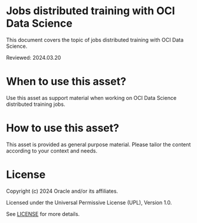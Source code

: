 # Jobs distributed training with OCI Data Science
 
This document covers the topic of jobs distributed training with OCI Data Science.

Reviewed: 2024.03.20
 

# When to use this asset?

Use this asset as support material when working on OCI Data Science distributed training jobs.


# How to use this asset?

This asset is provided as general purpose material. Please tailor the content according to your context and needs.


# License
 
Copyright (c) 2024 Oracle and/or its affiliates.
 
Licensed under the Universal Permissive License (UPL), Version 1.0.
 
See [LICENSE](https://github.com/oracle-devrel/technology-engineering/blob/main/LICENSE) for more details.
